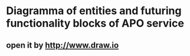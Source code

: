 # Diagramma of entities and futuring functionality blocks of APO service

## open it by http://www.draw.io

